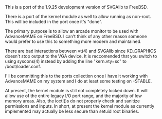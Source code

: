 This is a port of the 1.9.25 development version of SVGAlib to FreeBSD.

There is a port of the kernel module as well to allow running as non-root.
This will be included in the port once it's "done".

The primary purpose is to allow an arcade monitor to be used with AdvanceMAME
on FreeBSD.  I can't think of any other reason someone would prefer to use this
to something more modern and maintained.

There are bad interactions between vt(4) and SVGAlib since KD_GRAPHICS doesn't
stop output to the VGA device.  It is reccomended that you switch to using 
syscons(4) instead by adding the line "kern.vty=sc" to /boot/loader.conf.

I'll be committing this to the ports collection once I have it working with
AdvanceMAME on my system and I do at least some testing on -STABLE.

At present, the kernel module is still not completely locked down.  It will
allow use of the entire legacy I/O port range, and the majority of low memory
areas.  Also, the ioctl()s do not properly check and sanitize permissions and
inputs.  In short, at present the kernel module as currently implemented may
actually be less secure than setuid root binaries.
